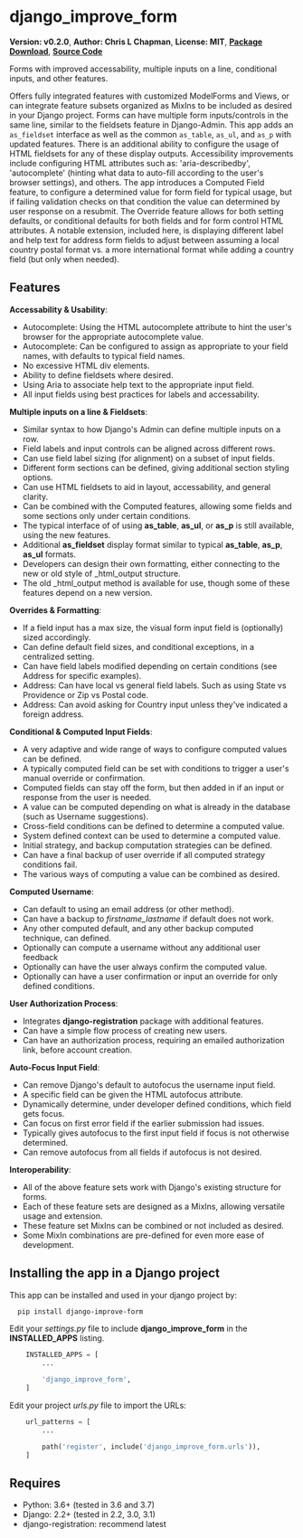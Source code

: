# django_improve_form

**Version: v0.2.0**,
**Author: Chris L Chapman**,
**License: MIT**,
**[Package Download](https://pypi.org/project/django-improve-form/)**,
**[Source Code](https://github.com/seattlechris/django_improve_form)**

Forms with improved accessability, multiple inputs on a line, conditional inputs, and other features.

Offers fully integrated features with customized ModelForms and Views, or can integrate feature subsets organized as MixIns to be included as desired in your Django project. Forms can have multiple form inputs/controls in the same line, similar to the fieldsets feature in Django-Admin. This app adds an `as_fieldset` interface as well as the common `as_table`, `as_ul`, and `as_p` with updated features. There is an additional ability to configure the usage of HTML fieldsets for any of these display outputs. Accessibility improvements include configuring HTML attributes such as: 'aria-describedby', 'autocomplete' (hinting what data to auto-fill according to the user's browser settings), and others. The app introduces a Computed Field feature, to configure a determined value for form field for typical usage, but if failing validation checks on that condition the value can determined by user response on a resubmit. The Override feature allows for both setting defaults, or conditional defaults for both fields and for form control HTML attributes. A notable extension, included here, is displaying different label and help text for address form fields to adjust between assuming a local country postal format vs. a more international format while adding a country field (but only when needed).

## Features

**Accessability & Usability**:

- Autocomplete: Using the HTML autocomplete attribute to hint the user's browser for the appropriate autocomplete value.
- Autocomplete: Can be configured to assign as appropriate to your field names, with defaults to typical field names.
- No excessive HTML div elements.
- Ability to define fieldsets where desired.
- Using Aria to associate help text to the appropriate input field.
- All input fields using best practices for labels and accessability.

**Multiple inputs on a line & Fieldsets**:

- Similar syntax to how Django's Admin can define multiple inputs on a row.
- Field labels and input controls can be aligned across different rows.
- Can use field label sizing (for alignment) on a subset of input fields.
- Different form sections can be defined, giving additional section styling options.
- Can use HTML fieldsets to aid in layout, accessability, and general clarity.
- Can be combined with the Computed features, allowing some fields and some sections only under certain conditions.
- The typical interface of of using **as_table**, **as_ul**, or **as_p** is still available, using the new features.
- Additional **as_fieldset** display format similar to typical **as_table**, **as_p**, **as_ul** formats.
- Developers can design their own formatting, either connecting to the new or old style of _html_output structure.
- The old _html_output method is available for use, though some of these features depend on a new version.

**Overrides & Formatting**:

- If a field input has a max size, the visual form input field is (optionally) sized accordingly.
- Can define default field sizes, and conditional exceptions, in a centralized setting.
- Can have field labels modified depending on certain conditions (see Address for specific examples).
- Address: Can have local vs general field labels. Such as using State vs Providence or Zip vs Postal code.
- Address: Can avoid asking for Country input unless they've indicated a foreign address.

**Conditional & Computed Input Fields**:

- A very adaptive and wide range of ways to configure computed values can be defined.
- A typically computed field can be set with conditions to trigger a user's manual override or confirmation.
- Computed fields can stay off the form, but then added in if an input or response from the user is needed.
- A value can be computed depending on what is already in the database (such as Username suggestions).
- Cross-field conditions can be defined to determine a computed value.
- System defined context can be used to determine a computed value.
- Initial strategy, and backup computation strategies can be defined.
- Can have a final backup of user override if all computed strategy conditions fail.
- The various ways of computing a value can be combined as desired.

**Computed Username**:

- Can default to using an email address (or other method).
- Can have a backup to *firstname_lastname* if default does not work.
- Any other computed default, and any other backup computed technique, can defined.
- Optionally can compute a username without any additional user feedback
- Optionally can have the user always confirm the computed value.
- Optionally can have a user confirmation or input an override for only defined conditions.

**User Authorization Process**:

- Integrates **django-registration** package with additional features.
- Can have a simple flow process of creating new users.
- Can have an authorization process, requiring an emailed authorization link, before account creation.

**Auto-Focus Input Field**:

- Can remove Django's default to autofocus the username input field.
- A specific field can be given the HTML autofocus attribute.
- Dynamically determine, under developer defined conditions, which field gets focus.
- Can focus on first error field if the earlier submission had issues.
- Typically gives autofocus to the first input field if focus is not otherwise determined.
- Can remove autofocus from all fields if autofocus is not desired.

**Interoperability**:

- All of the above feature sets work with Django's existing structure for forms.
- Each of these feature sets are designed as a MixIns, allowing versatile usage and extension.
- These feature set MixIns can be combined or not included as desired.
- Some MixIn combinations are pre-defined for even more ease of development.

## Installing the app in a Django project

This app can be installed and used in your django project by:

```bash
  pip install django-improve-form
```

Edit your *settings.py* file to include **django_improve_form** in the **INSTALLED_APPS**
listing.

```python
    INSTALLED_APPS = [
        ...

        'django_improve_form',
    ]
```

Edit your project *urls.py* file to import the URLs:

```python
    url_patterns = [
        ...

        path('register', include('django_improve_form.urls')),
    ]
```

## Requires

- Python: 3.6+ (tested in 3.6 and 3.7)
- Django: 2.2+ (tested in 2.2, 3.0, 3.1)
- django-registration: recommend latest

